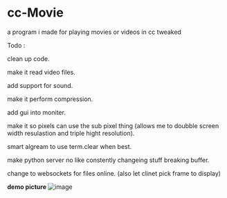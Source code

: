# cc-Movie
a program i made for playing movies or videos in cc tweaked

Todo :

clean up code.

make it read video files.

add support for sound.

make it perform compression.

add gui into moniter.

make it so pixels can use the sub pixel thing (allows me to doubble screen width resulastion and triple hight resolution).

smart algream to use term.clear when best.

make python server no like constently changeing stuff breaking buffer.

change to websockets for files online. (also let clinet pick frame to display)



**demo picture**
![image](https://user-images.githubusercontent.com/66819523/147517125-7a4c61b7-ba61-4d35-a189-064a23d34f72.png)






